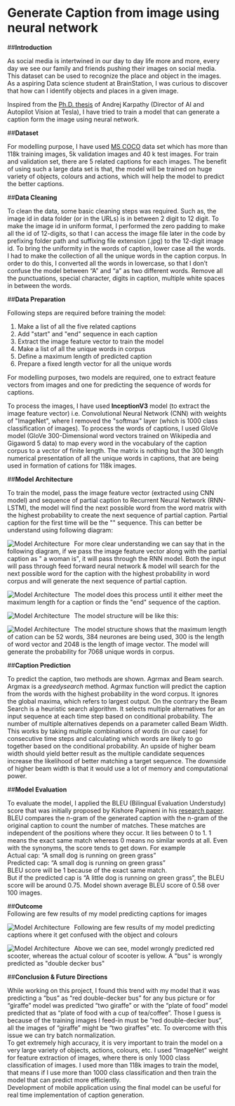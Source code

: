 # Generate Caption from image using neural network

##**Introduction** <br>

As social media is intertwined in our day to day life more and more, every day we see our family and friends pushing their images on social media. This dataset can be used to recognize  the place and object in the images. As a aspiring Data science student at BrainStation, I was curious to discover that how can I identify objects and places in a given image. <br>

Inspired from the [Ph.D. thesis](https://cs.stanford.edu/people/karpathy/main.pdf) of Andrej Karpathy (Director of AI and Autopilot Vision at Tesla), I have tried to train a model that can generate a caption form the image using neural network.<br>

##**Dataset** <br>

For modelling purpose, I have used [MS COCO](https://cocodataset.org/#download) data set which has more than 118k training images, 5k validation images and 40 k test images. For train and validation set, there are 5 related captions for each images. The benefit of using such a large data set is that, the model will be trained on huge variety of objects, colours and actions, which will help the model to predict the better captions.<br>

##**Data Cleaning** <br>

To clean the data, some basic cleaning steps was required. Such as, the image id in data folder (or in the URLs) is in between 2 digit to 12 digit. To make the image id in uniform format, I performed the zero padding to make all the id of 12-digits, so that I can access the image file later in the code by prefixing folder path and suffixing file extension (.jpg) to the 12-digit image id. To bring the uniformity in the words of caption, lower case all the words. I had to make the collection of all the unique words in the caption corpus. In order to do this, I converted all the words in lowercase, so that I don’t confuse the model between “A” and “a” as two different words. Remove all the punctuations, special character, digits in caption, multiple white spaces in between the words.<br>

##**Data Preparation** <br>

Following steps are required before training the model:<br>
1. Make a list of all the five related captions
2. Add "start" and "end" sequence in each caption
3. Extract the image feature vector to train the model
4. Make a list of all the unique words in corpus
5. Define a maximum length of predicted caption
6. Prepare a fixed length vector for all the unique words

For modelling purposes, two models are required, one to extract feature vectors from images and one for predicting the sequence of words for captions.

To process the images, I have used **InceptionV3** model (to extract the image feature vector) i.e. Convolutional Neural Network (CNN) with weights of "ImageNet", where I removed the "softmax" layer (which is 1000 class classification of images). To process the words of captions, I used GloVe model (GloVe 300-Dimensional word vectors trained on Wikipedia and Gigaword 5 data) to map every word in the vocabulary of the caption corpus to a vector of finite length. The matrix is nothing but the 300 length numerical presentation of all the unique words in captions, that are being used in formation of cations for 118k images.<br>

##**Model Architecture** <br>

To train the model, pass the image feature vector (extracted using CNN model) and sequence of partial caption to Recurrent Neural Network (RNN-LSTM), the model will find the next possible word from the word matrix with the highest probability to create the next sequence of partial caption. Partial caption for the first time will be the "<start>" sequence. This can better be understand using following diagram:<br>

<img src="https://github.com/raivarsha14/ImageCap/blob/master/images/Screen%20Shot%202020-07-02%20at%207.11.27%20PM.png"
     alt="Model Architecture"
     style="float: left; margin-right: 10px;" />

For more clear understanding we can say that in the following diagram, if we pass the image feature vector along with the partial caption as "<start> a woman is", it will pass through the RNN model. Both the input will pass through feed forward neural network & model will search for the next possible word for the caption with the highest probability in word corpus and will generate the next sequence of partial caption.<br>

<img src="https://github.com/raivarsha14/ImageCap/blob/master/images/Screen%20Shot%202020-07-02%20at%207.11.38%20PM.png"
     alt="Model Architecture"
     style="float: left; margin-right: 10px;" />

The model does this process until it either meet the maximum length for a caption or finds the "end" sequence of the caption.<br>

<img src="https://github.com/raivarsha14/ImageCap/blob/master/images/Screen%20Shot%202020-07-02%20at%207.11.47%20PM.png"
     alt="Model Architecture"
     style="float: left; margin-right: 10px;" />

The model structure will be like this:<br>

<img src="https://github.com/raivarsha14/ImageCap/blob/master/images/Screen%20Shot%202020-07-02%20at%207.11.27%20PM.png"
     alt="Model Architecture"
     style="float: left; margin-right: 10px;" />

The model structure shows that the maximum length of cation can be 52 words, 384 neurones are being used, 300 is the length of word vector and 2048 is the length of image vector. The model will generate the probability for 7068 unique words in corpus.<br>

##**Caption Prediction** <br>

To predict the caption, two methods are shown. Agrmax and Beam search. Argmax is a $greedy search$ method. Agrmax function will predict the caption from the words with the highest probability in the word corpus. It ignores the global maxima, which refers to largest output. On the contrary the Beam Search is a heuristic search algorithm. It selects multiple alternatives for an input sequence at each time step based on conditional probability. The number of multiple alternatives depends on a parameter called Beam Width. This works by taking multiple combinations of words (in our case) for consecutive time steps and calculating which words are likely to go together based on the conditional probability. An upside of higher beam width should yield better result as the multiple candidate sequences increase the likelihood of better matching a target sequence. The downside of higher beam width is that it would use a lot of memory and computational power.

##**Model Evaluation** <br>

To evaluate the model, I applied the BLEU (Bilingual Evaluation Understudy) score that was initially proposed by Kishore Papineni in his [research paper](https://www.aclweb.org/anthology/P02-1040.pdf). BLEU compares the n-gram of the generated caption with the n-gram of the original caption to count the number of matches. These matches are independent of the positions where they occur. It lies between 0 to 1. 1 means the exact same match whereas 0 means no similar words at all. Even with the synonyms, the score tends to get down. For example<br>
Actual cap: “A small dog is running on green grass”<br>
Predicted cap: “A small dog is running on green grass”<br>
BLEU score will be 1 because of the exact same match.<br>
But if the predicted cap is “A little dog is running on green grass”, the BLEU score will be around 0.75. Model shown average BLEU score of 0.58 over 100 images.<br>

##**Outcome** <br>
Following are few results of my model predicting captions for images

<img src="https://github.com/raivarsha14/ImageCap/blob/master/images/Screen%20Shot%202020-07-02%20at%207.12.14%20PM.png"
     alt="Model Architecture"
     style="float: left; margin-right: 10px;" />

Following are few results of my model predicting captions where it get confused with the object and colours

<img src="https://github.com/raivarsha14/ImageCap/blob/master/images/Screen%20Shot%202020-07-02%20at%207.12.42%20PM.png"
     alt="Model Architecture"
     style="float: left; margin-right: 10px;" />

Above we can see, model wrongly predicted red scooter, whereas the actual colour of scooter is yellow. A "bus" is wrongly predicted as "double decker bus"

##**Conclusion & Future Directions** <br>

While working on this project, I found this trend with my model that it was predicting a “bus” as “red double-decker bus” for any bus picture or for “giraffe” model was predicted “two giraffe” or with the “plate of food” model predicted that as “plate of food with a cup of tea/coffee”. Those I guess is because of the training images I feed-in must be “red double-decker bus”, all the images of “giraffe” might be “two giraffes” etc. To overcome with this issue we can try batch normalization.<br>
To get extremely high accuracy, it is very important to train the model on a very large variety of objects, actions, colours, etc. I used “ImageNet” weight for feature extraction of images, where there is only 1000 class classification of images. I used more than 118k images to train the model, that means if I use more than 1000 class classification and then train the model that can predict more efficiently.<br>
Development of mobile application using the final model can be useful for real time implementation of caption generation.
